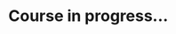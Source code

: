 # Course in progress...

<!---

## Course Completion Records

This is my course completion record for the course
[Introduction to Computational Thinking and Data Science](https://www.edx.org/course/introduction-computational-thinking-data-mitx-6-00-2x-3):

## Assignment Completion:

![Introduction to Computational Thinking and Data Science - Assignment Completion](***)

## Final Score:

![Introduction to Computational Thinking and Data Science - Course Completion Notice](***)

![Introduction to Computational Thinking and Data Science - Final Score](***))

--->
